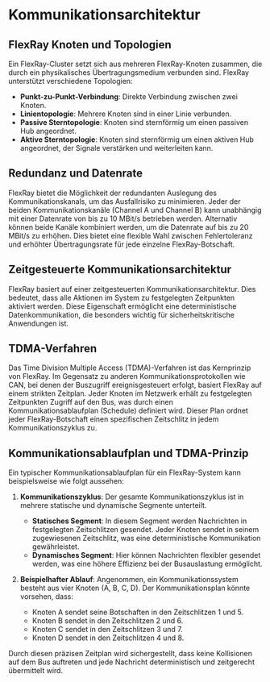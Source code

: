 # Kommunikationsarchitektur

## FlexRay Knoten und Topologien

Ein FlexRay-Cluster setzt sich aus mehreren FlexRay-Knoten zusammen, die durch ein physikalisches Übertragungsmedium verbunden sind. FlexRay unterstützt verschiedene Topologien:

- **Punkt-zu-Punkt-Verbindung**: Direkte Verbindung zwischen zwei Knoten.
- **Linientopologie**: Mehrere Knoten sind in einer Linie verbunden.
- **Passive Sterntopologie**: Knoten sind sternförmig um einen passiven Hub angeordnet.
- **Aktive Sterntopologie**: Knoten sind sternförmig um einen aktiven Hub angeordnet, der Signale verstärken und weiterleiten kann.

## Redundanz und Datenrate

FlexRay bietet die Möglichkeit der redundanten Auslegung des Kommunikationskanals, um das Ausfallrisiko zu minimieren. Jeder der beiden Kommunikationskanäle (Channel A und Channel B) kann unabhängig mit einer Datenrate von bis zu 10 MBit/s betrieben werden. Alternativ können beide Kanäle kombiniert werden, um die Datenrate auf bis zu 20 MBit/s zu erhöhen. Dies bietet eine flexible Wahl zwischen Fehlertoleranz und erhöhter Übertragungsrate für jede einzelne FlexRay-Botschaft.

## Zeitgesteuerte Kommunikationsarchitektur

FlexRay basiert auf einer zeitgesteuerten Kommunikationsarchitektur. Dies bedeutet, dass alle Aktionen im System zu festgelegten Zeitpunkten aktiviert werden. Diese Eigenschaft ermöglicht eine deterministische Datenkommunikation, die besonders wichtig für sicherheitskritische Anwendungen ist.

## TDMA-Verfahren

Das Time Division Multiple Access (TDMA)-Verfahren ist das Kernprinzip von FlexRay. Im Gegensatz zu anderen Kommunikationsprotokollen wie CAN, bei denen der Buszugriff ereignisgesteuert erfolgt, basiert FlexRay auf einem strikten Zeitplan. Jeder Knoten im Netzwerk erhält zu festgelegten Zeitpunkten Zugriff auf den Bus, was durch einen Kommunikationsablaufplan (Schedule) definiert wird. Dieser Plan ordnet jeder FlexRay-Botschaft einen spezifischen Zeitschlitz in jedem Kommunikationszyklus zu.

## Kommunikationsablaufplan und TDMA-Prinzip

Ein typischer Kommunikationsablaufplan für ein FlexRay-System kann beispielsweise wie folgt aussehen:

1. **Kommunikationszyklus**: Der gesamte Kommunikationszyklus ist in mehrere statische und dynamische Segmente unterteilt.

   - **Statisches Segment**: In diesem Segment werden Nachrichten in festgelegten Zeitschlitzen gesendet. Jeder Knoten sendet in seinem zugewiesenen Zeitschlitz, was eine deterministische Kommunikation gewährleistet.
   - **Dynamisches Segment**: Hier können Nachrichten flexibler gesendet werden, was eine höhere Effizienz bei der Busauslastung ermöglicht.
2. **Beispielhafter Ablauf**: Angenommen, ein Kommunikationssystem besteht aus vier Knoten (A, B, C, D). Der Kommunikationsplan könnte vorsehen, dass:

   - Knoten A sendet seine Botschaften in den Zeitschlitzen 1 und 5.
   - Knoten B sendet in den Zeitschlitzen 2 und 6.
   - Knoten C sendet in den Zeitschlitzen 3 und 7.
   - Knoten D sendet in den Zeitschlitzen 4 und 8.

Durch diesen präzisen Zeitplan wird sichergestellt, dass keine Kollisionen auf dem Bus auftreten und jede Nachricht deterministisch und zeitgerecht übermittelt wird.

